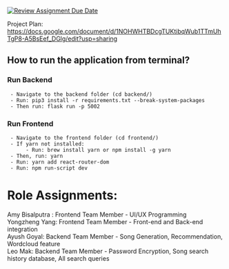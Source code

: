 [![Review Assignment Due Date](https://classroom.github.com/assets/deadline-readme-button-24ddc0f5d75046c5622901739e7c5dd533143b0c8e959d652212380cedb1ea36.svg)](https://classroom.github.com/a/3e23_jye)

Project Plan:
https://docs.google.com/document/d/1NOHWHTBDcgTUKtibqWub1TTmUhTgP8-A5BsEef_DGlg/edit?usp=sharing

## How to run the application from terminal?
### Run Backend 
     - Navigate to the backend folder (cd backend/)
     - Run: pip3 install -r requirements.txt --break-system-packages
     - Then run: flask run -p 5002
### Run Frontend 
     - Navigate to the frontend folder (cd frontend/)
     - If yarn not installed:
          - Run: brew install yarn or npm install -g yarn
     - Then, run: yarn
     - Run: yarn add react-router-dom
     - Run: npm run-script dev


# Role Assignments:

Amy Bisalputra : Frontend Team Member - UI/UX Programming \
Yongzheng Yang: Frontend Team Member - Front-end and Back-end integration \
Ayush Goyal: Backend Team Member - Song Generation, Recommendation, Wordcloud feature \
Leo Mak: Backend Team Member - Password Encryption, Song search history database, All search queries 
